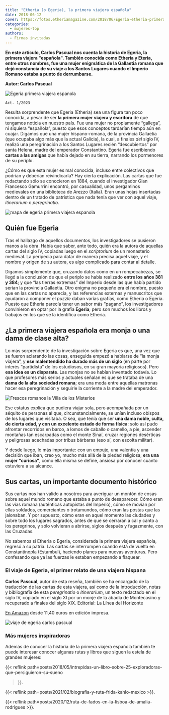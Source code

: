 ```yaml
---
title: "Etheria (o Egeria), la primera viajera española"
date: 2018-06-12
cover: https://fotos.etheriamagazine.com/2018/06/Egeria-etheria-primera-viajera-espanola.jpg
categories: 
  - mujeres-top
authors: 
  - Firmas invitadas
---
```


**En este artículo, Carlos Pascual nos cuenta la historia de Egeria, la primera viajera 
"española". También conocida como Etheria y Eteria, entre otros nombres, fue una mujer 
enigmática de la Gallaetia romana que dejó constancia de su viaje a los Santos Lugares 
cuando el Imperio Romano estaba a punto de derrumbarse.** 

**Autor: Carlos Pascual** 

![Egeria primera viajera espanola](https://fotos.etheriamagazine.com/2018/06/Egeria-etheria-primera-viajera-espanola.jpg "Imagen ficticia de Etheria o Egeria, la primera viajera española.")

```
Act. 1/2023 
```

Resulta sorprendente que Egeria (Etheria) sea una figura tan poco conocida, a pesar de 
ser **la primera mujer viajera y escritora** de que tengamos noticia en nuestro país. 
Fue una mujer no propiamente “gallega”, ni siquiera “española”, puesto que esos 
conceptos tardarían tiempo aún en cuajar. Digamos que una mujer hispano-romana, de la 
provincia Gallaetia (que ocupaba algo más que la actual Galicia), la cual, a finales 
_del_ siglo IV, realizó una peregrinación a los Santos Lugares recién “descubiertos” por 
santa Helena, madre del emperador Constantino. Egeria fue escribiendo **cartas a las 
amigas** que había dejado en su tierra, narrando los pormenores de su periplo. 

¿Cómo es que esta mujer es mal conocida, incluso entre colectivos que podrían y deberían 
reivindicarla? Hay cierta explicación. Las cartas que fue redactando sólo se conocieron 
en 1884, cuando el investigador Gian Francesco Gamurrini encontró, por casualidad, unos 
pergaminos medievales en una biblioteca de Arezzo (Italia). Eran unas hojas insertadas 
dentro de un tratado de patrística que nada tenía que ver con aquel viaje, _itinerarium_ 
o _peregrinatio_. 

![mapa de egeria primera viajera espanola](https://fotos.etheriamagazine.com/2018/06/mapa-tierra-santa.jpg "Este mapa de 1585 en xilografía apareció en un libro de viaje de Heinrich Bünting (1545-1606).")

## Quién fue Egeria

Tras el hallazgo de aquellos documentos, los investigadores se pusieron manos a la obra. 
Había que saber, ante todo, quién era la autora de aquellas cartas del siglo IV, 
copiadas luego en el _scriptorium_ de un monasterio medieval. La peripecia para datar de 
manera precisa aquel viaje, y el nombre y origen de su autora, es algo complicado para 
contar al detalle. 

Digamos simplemente que, cruzando datos como en un rompecabezas, se llegó a la 
conclusión de que el periplo se había realizado **entre los años 381 y 384**; y que “las 
tierras extremas” del Imperio desde las que había partido serían la provincia Gallaetia. 
Otro enigma no pequeño era el nombre, puesto que en las cartas no aparecía, y las 
referencias externas y manuscritos que ayudaron a componer el _puzzle_ daban varías 
grafías, como Etheria o Egeria. Puesto que Etheria parecía tener un sabor más “pagano”, 
los investigadores convinieron en optar por la grafía **Egeria**; pero son muchos los 
libros y trabajos en los que se la identifica como Etheria. 

## ¿La primera viajera española era monja o una dama de clase alta?

Lo más sorprendente de la investigación sobre Egeria es que, una vez que se fueron 
aclarando las cosas, enseguida empezó a hablarse de “la monja viajera”, y **ese 
malentendido ha durado más de un siglo** (en parte por interés “partidista” de los 
estudiosos, en su gran mayoría religiosos). Pero **esa idea es un disparate**. Las 
monjas no se habían inventado todavía. Lo que profesores más serios y actuales señalan 
es que se trataba de una **dama de la alta sociedad romana**; era una moda entre 
aquellas matronas hacer esa peregrinación y seguirle la corriente a la madre del 
emperador. 

![Frescos romanos la Villa de los Misterios](https://fotos.etheriamagazine.com/2018/06/Villa-misterios-pompeya.jpg "Frescos decorativos de la Villa de los Misterios de Pompeya.")

Ese estatus explica que pudiera viajar sola, pero acompañada por un séquito de personas 
al que, circunstancialmente, se unían incluso obispos de los lugares que visitaba. O 
sea, que tenía que ser **una dama noble, culta, de cierta edad, y con un excelente 
estado de forma física**: solo así pudo afrontar recorridos en barco, a lomos de caballo 
o camello, a pie, ascender montañas tan escarpadas como el monte Sinaí, cruzar regiones 
desérticas y peligrosas acechadas por tribus bárbaras (eso sí, con escolta militar). 

Y desde luego, lo más importante: con un empuje, una valentía y una decisión que iban, 
creo yo, mucho más allá de la piedad religiosa; **era una mujer “curiosa”**, como ella 
misma se define, ansiosa por conocer cuanto estuviera a su alcance. 

## Sus cartas, un importante documento histórico

Sus cartas nos han valido a nosotros para averiguar un montón de cosas sobre aquel mundo 
romano que estaba a punto de desaparecer. Cómo eran las vías romana (auténticas 
autopistas del Imperio), cómo se movían por ellas soldados, comerciantes o trotamundos, 
cómo eran las postas que las jalonaban. Y por supuesto, cómo eran en aquel momento las 
ciudades y sobre todo los lugares sagrados, antes de que se cerraran a cal y canto a los 
peregrinos, y sólo volvieran a abrirse, siglos después y fugazmente, con las Cruzadas. 

No sabemos si Etheria o Egeria, considerada la primera viajera española, regresó a su 
patria. Las cartas se interrumpen cuando está de vuelta en Constantinopla (Estambul), 
haciendo planes para nuevas aventuras. Pero confesando que ya las fuerzas le estaban 
empezando a flaquear. 

### El viaje de Egeria, el primer relato de una viajera hispana

**Carlos Pascual**, autor de esta reseña, también se ha encargado de la traducción de 
las cartas de esta viajera, así como de la introducción, notas y bibliografía de esta 
_peregrinatio_ o _itinerarium_, un texto redactado en el siglo IV, copiado en el siglo 
XI por un monje de la abadía de Montecasino y recuperado a finales del siglo XIX. 
Editorial: La Línea del Horizonte 

[En Amazon](https://amzn.to/3u6zUxI) desde 11,40 euros en edición impresa. 

![viaje de egeria carlos pascual](https://fotos.etheriamagazine.com/2018/06/viaje-de-egeria.jpg "El viaje de Egeria, el primer relato de una viajera hispana.")

### Más mujeres inspiradoras

Además de conocer la historia de la primera viajera española también te puede interesar 
conocer algunas rutas y libros que siguen la estela de grandes mujeres: 

{{< reflink 
path=posts/2018/05/intrepidas-un-libro-sobre-25-exploradoras-que-persiguieron-su-sueno 
>}}. 

{{< reflink path=posts/2021/02/biografia-y-ruta-frida-kahlo-mexico >}}. 

{{< reflink path=posts/2020/12/ruta-de-fados-en-la-lisboa-de-amalia-rodrigues >}}.
